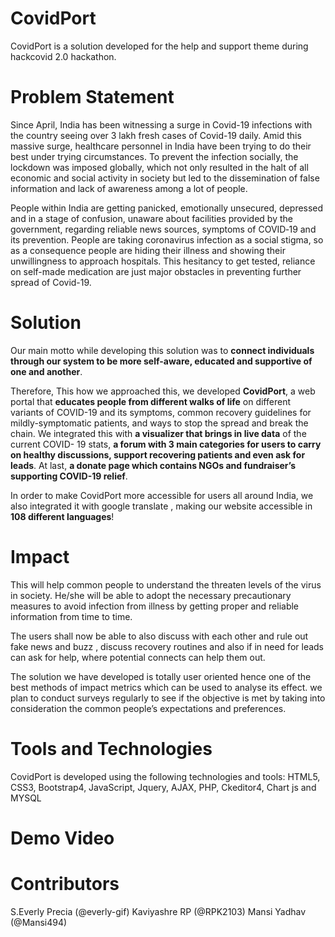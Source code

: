 # CovidPort
CovidPort is a solution developed  for the help and support theme during hackcovid 2.0 hackathon.

# Problem Statement
Since April, India has been witnessing a surge in Covid-19 infections with the country seeing over 3 lakh fresh cases of Covid-19 daily. Amid this massive surge, healthcare personnel in India have been trying to do their best under trying circumstances. To prevent the infection socially, the lockdown was imposed globally, which not only resulted in the halt of all economic and social activity in society but led to the dissemination of  false information and lack of awareness among a lot of people.

People within India are getting panicked, emotionally unsecured, depressed and in a stage of confusion, unaware about facilities provided by the government, regarding reliable news sources, symptoms of COVID‐19 and its prevention. People are taking coronavirus infection as a social stigma, so as a consequence people are hiding their illness and showing their unwillingness to approach hospitals. This hesitancy to get tested, reliance on  self-made medication are  just major obstacles in preventing further spread of Covid-19.

# Solution
Our main motto while developing this solution was to <b>connect individuals through our system to be more self-aware, educated and supportive of one and another</b>.

Therefore, This how we approached this, we developed  <b>CovidPort</b>, a web portal that <b>educates people from different walks of life</b> on different variants of COVID-19 and its symptoms, common recovery guidelines for mildly-symptomatic patients, and ways to stop the spread and break the chain. We integrated this with <b>a visualizer that brings in live data</b> of the current COVID- 19 stats,  <b>a forum with 3 main categories for users to carry on healthy discussions, support recovering patients and even ask for leads</b>. At last, <b>a donate page which contains NGOs and fundraiser’s supporting COVID-19 relief</b>.

In order to make CovidPort more accessible for users all around India, we also integrated it with google translate , making our website accessible in <b>108 different languages</b>! 

# Impact
 
This  will help common people to understand the threaten levels of the virus in society. He/she will be able to adopt the necessary precautionary measures to avoid infection from illness by getting proper and reliable information from time to time. 

The users shall now be able to also discuss with each other and  rule out fake news and buzz , discuss recovery routines and also if in need for leads can ask for help, where potential connects can help them out.

The solution we have developed is totally user oriented hence one of the best methods of impact metrics which can be used to analyse its effect. we plan to conduct surveys regularly to see if  the objective is met by taking into consideration the common people’s expectations and preferences.

# Tools and Technologies

CovidPort is developed using the following technologies and tools:
HTML5, CSS3, Bootstrap4, JavaScript, Jquery, AJAX, PHP, Ckeditor4, Chart js  and MYSQL

# Demo Video




# Contributors
S.Everly Precia (@everly-gif)
Kaviyashre RP (@RPK2103)
Mansi Yadhav (@Mansi494)
